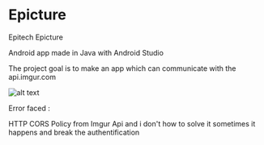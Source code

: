 # Epicture
Epitech Epicture

Android app made in Java with Android Studio

The project goal is to make an app which can communicate with the api.imgur.com 


![alt text](https://user-images.githubusercontent.com/25202579/56620203-68885180-6628-11e9-97bd-d25003d12c75.PNG)



Error faced :

HTTP CORS Policy from Imgur Api and i don't how to solve it sometimes it happens and break the authentification















































